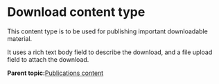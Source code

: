 # Download content type 

This content type is to be used for publishing important downloadable material.

It uses a rich text body field to describe the download, and a file upload field to attach the download.

**Parent topic:**[Publications content ](../ctc/ctc_arch_contypes_pub.md)

